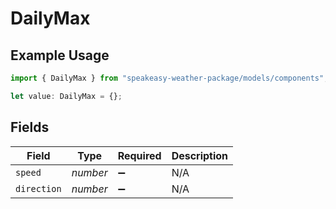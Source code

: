 # DailyMax

## Example Usage

```typescript
import { DailyMax } from "speakeasy-weather-package/models/components";

let value: DailyMax = {};
```

## Fields

| Field              | Type               | Required           | Description        |
| ------------------ | ------------------ | ------------------ | ------------------ |
| `speed`            | *number*           | :heavy_minus_sign: | N/A                |
| `direction`        | *number*           | :heavy_minus_sign: | N/A                |